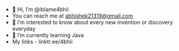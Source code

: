 - 👋 Hi, I’m @iblame4bhii
- You can reach me at abhishek21319@gmail.com
- 👀 I’m interested to know about every new invention or discovery everyday
- 🌱 I’m currently learning Java
- My links - linktr.ee/4bhii
<!---
4bhi-i/4bhi-i is a ✨ special ✨ repository because its `README.md` (this file) appears on your GitHub profile.
You can click the Preview link to take a look at your changes.
--->
